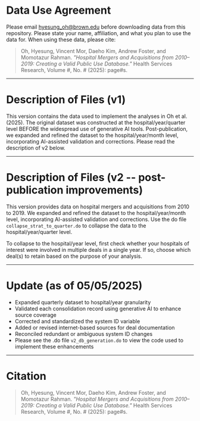 # Data Use Agreement

Please email [hyesung_oh@brown.edu](mailto:hyesung_oh@brown.edu) before downloading data from this repository. Please state your name, affiliation, and what you plan to use the data for. When using these data, please cite:

> Oh, Hyesung, Vincent Mor, Daeho Kim, Andrew Foster, and Momotazur Rahman. *"Hospital Mergers and Acquisitions from 2010–2019: Creating a Valid Public Use Database."* Health Services Research, Volume #, No. # (2025): page#s.

---

# Description of Files (v1)

This version contains the data used to implement the analyses in Oh et al. (2025). The original dataset was constructed at the hospital/year/quarter level BEFORE the widespread use of generative AI tools. Post-publication, we expanded and refined the dataset to the hospital/year/month level, incorporating AI-assisted validation and corrections. Please read the description of v2 below.

---

# Description of Files (v2 -- post-publication improvements)

This version provides data on hospital mergers and acquisitions from 2010 to 2019. We expanded and refined the dataset to the hospital/year/month level, incorporating AI-assisted validation and corrections. Use the do file `collapse_strat_to_quarter.do` to collapse the data to the hospital/year/quarter level.

To collapse to the hospital/year level, first check whether your hospitals of interest were involved in multiple deals in a single year. If so, choose which deal(s) to retain based on the purpose of your analysis.

---

# Update (as of 05/05/2025)

- Expanded quarterly dataset to hospital/year granularity  
- Validated each consolidation record using generative AI to enhance source coverage  
- Corrected and standardized the system ID variable  
- Added or revised internet-based sources for deal documentation  
- Reconciled redundant or ambiguous system ID changes
- Please see the .do file `v2_db_generation.do` to view the code used to implement these enhancements

---

# Citation

> Oh, Hyesung, Vincent Mor, Daeho Kim, Andrew Foster, and Momotazur Rahman. *"Hospital Mergers and Acquisitions from 2010–2019: Creating a Valid Public Use Database."* Health Services Research, Volume #, No. # (2025): page#s.
